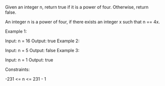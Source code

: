 Given an integer n, return true if it is a power of four. Otherwise, return false.

An integer n is a power of four, if there exists an integer x such that n == 4x.



Example 1:

Input: n = 16
Output: true
Example 2:

Input: n = 5
Output: false
Example 3:

Input: n = 1
Output: true
 

Constraints:

-231 <= n <= 231 - 1